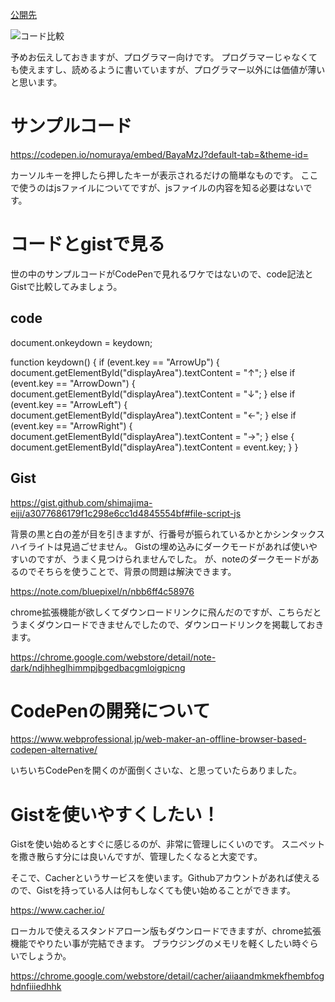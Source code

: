 [公開先](https://note.com/nomuragoro/n/nc4374b8b4fc1)

![コード比較](https://user-images.githubusercontent.com/15845907/88918795-0693ae80-d2a5-11ea-9c8e-8ef608e9ccea.png)

予めお伝えしておきますが、プログラマー向けです。
プログラマーじゃなくても使えますし、読めるように書いていますが、プログラマー以外には価値が薄いと思います。

# サンプルコード

https://codepen.io/nomuraya/embed/BayaMzJ?default-tab=&theme-id=

カーソルキーを押したら押したキーが表示されるだけの簡単なものです。
ここで使うのはjsファイルについてですが、jsファイルの内容を知る必要はないです。

# コードとgistで見る
世の中のサンプルコードがCodePenで見れるワケではないので、code記法とGistで比較してみましょう。

## code
document.onkeydown = keydown;

function keydown() {
 if (event.key == "ArrowUp") {
   document.getElementById("displayArea").textContent = "↑";
 } else if (event.key == "ArrowDown") {
   document.getElementById("displayArea").textContent = "↓";
 } else if (event.key == "ArrowLeft") {
   document.getElementById("displayArea").textContent = "←";
 } else if (event.key == "ArrowRight") {
   document.getElementById("displayArea").textContent = "→";
 } else {
   document.getElementById("displayArea").textContent = event.key;
 }
}
## Gist

https://gist.github.com/shimajima-eiji/a3077686179f1c298e6cc1d4845554bf#file-script-js

背景の黒と白の差が目を引きますが、行番号が振られているかとかシンタックスハイライトは見過ごせません。
Gistの埋め込みにダークモードがあれば使いやすいのですが、うまく見つけられませんでした。
が、noteのダークモードがあるのでそちらを使うことで、背景の問題は解決できます。

https://note.com/bluepixel/n/nbb6ff4c58976

chrome拡張機能が欲しくてダウンロードリンクに飛んだのですが、こちらだとうまくダウンロードできませんでしたので、ダウンロードリンクを掲載しておきます。

https://chrome.google.com/webstore/detail/note-dark/ndjhheglhimmpjbgedbacgmloigpicng

# CodePenの開発について

https://www.webprofessional.jp/web-maker-an-offline-browser-based-codepen-alternative/

いちいちCodePenを開くのが面倒くさいな、と思っていたらありました。

# Gistを使いやすくしたい！
Gistを使い始めるとすぐに感じるのが、非常に管理しにくいのです。
スニペットを撒き散らす分には良いんですが、管理したくなると大変です。

そこで、Cacherというサービスを使います。Githubアカウントがあれば使えるので、Gistを持っている人は何もしなくても使い始めることができます。

https://www.cacher.io/

ローカルで使えるスタンドアローン版もダウンロードできますが、chrome拡張機能でやりたい事が完結できます。
ブラウジングのメモリを軽くしたい時ぐらいでしょうか。

https://chrome.google.com/webstore/detail/cacher/aiiaandmkmekfhembfoghdnfiiiedhhk
